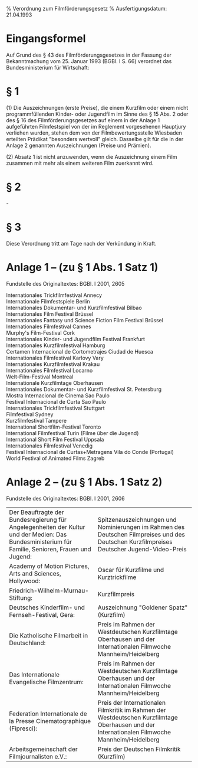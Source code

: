 % Verordnung zum Filmförderungsgesetz
% Ausfertigungsdatum: 21.04.1993
 
# Eingangsformel

Auf Grund des § 43 des Filmförderungsgesetzes in der Fassung der Bekanntmachung vom 25. Januar 1993 (BGBl. I S. 66) verordnet das Bundesministerium für Wirtschaft:

# § 1

(1) Die Auszeichnungen (erste Preise), die einem Kurzfilm oder einem nicht programmfüllenden Kinder- oder Jugendfilm im Sinne des § 15 Abs. 2 oder des § 16 des Filmförderungsgesetzes auf einem in der Anlage 1 aufgeführten Filmfestspiel von der im Reglement vorgesehenen Hauptjury verliehen wurden, stehen dem von der Filmbewertungsstelle Wiesbaden erteilten Prädikat "besonders wertvoll" gleich. Dasselbe gilt für die in der Anlage 2 genannten Auszeichnungen (Preise und Prämien).

(2) Absatz 1 ist nicht anzuwenden, wenn die Auszeichnung einem Film zusammen mit mehr als einem weiteren Film zuerkannt wird.

# § 2

\-

# § 3

Diese Verordnung tritt am Tage nach der Verkündung in Kraft.

# Anlage 1 – (zu § 1 Abs. 1 Satz 1)

Fundstelle des Originaltextes: BGBl. I 2001, 2605

Internationales Trickfilmfestival Annecy  
Internationale Filmfestspiele Berlin  
Internationales Dokumentar- und Kurzfilmfestival Bilbao  
Internationales Film Festival Brüssel  
Internationales Fantasy und Science Fiction Film Festival Brüssel  
Internationales Filmfestival Cannes  
Murphy's Film-Festival Cork  
Internationales Kinder- und Jugendfilm Festival Frankfurt  
Internationales Kurzfilmfestival Hamburg  
Certamen Internacional de Cortometrajes Ciudad de Huesca  
Internationales Filmfestival Karlovy Vary  
Internationales Kurzfilmfestival Krakau  
Internationales Filmfestival Locarno  
Welt-Film-Festival Montreal  
Internationale Kurzfilmtage Oberhausen  
Internationales Dokumentar- und Kurzfilmfestival St. Petersburg  
Mostra Internacional de Cinema Sao Paulo  
Festival Internacional de Curta Sao Paulo  
Internationales Trickfilmfestival Stuttgart  
Filmfestival Sydney  
Kurzfilmfestival Tampere  
International Shortfilm-Festival Toronto  
International Filmfestival Turin (Filme über die Jugend)  
International Short Film Festival Uppsala  
Internationales Filmfestival Venedig  
Festival Internacional de Curtas+Metragens Vila do Conde (Portugal)  
World Festival of Animated Films Zagreb

# Anlage 2 – (zu § 1 Abs. 1 Satz 2)

Fundstelle des Originaltextes: BGBl. I 2001, 2606

  

|                                                                                                                                                    |                                                                                                                                                |
|:--------------------------------|:--------------------------------------|
| Der Beauftragte der Bundesregierung für Angelegenheiten der Kultur und der Medien: Das Bundesministerium für Familie, Senioren, Frauen und Jugend: | Spitzenauszeichnungen und Nominierungen im Rahmen des Deutschen Filmpreises und des Deutschen Kurzfilmpreises Deutscher Jugend-Video-Preis     |
| Academy of Motion Pictures, Arts and Sciences, Hollywood:                                                                                          | Oscar für Kurzfilme und Kurztrickfilme                                                                                                         |
| Friedrich-Wilhelm-Murnau-Stiftung:                                                                                                                 | Kurzfilmpreis                                                                                                                                  |
| Deutsches Kinderfilm- und Fernseh-Festival, Gera:                                                                                                  | Auszeichnung "Goldener Spatz" (Kurzfilm)                                                                                                       |
| Die Katholische Filmarbeit in Deutschland:                                                                                                         | Preis im Rahmen der Westdeutschen Kurzfilmtage Oberhausen und der Internationalen Filmwoche Mannheim/Heidelberg                                |
| Das Internationale Evangelische Filmzentrum:                                                                                                       | Preis im Rahmen der Westdeutschen Kurzfilmtage Oberhausen und der Internationalen Filmwoche Mannheim/Heidelberg                                |
| Federation Internationale de la Presse Cinematographique (Fipresci):                                                                               | Preis der Internationalen Filmkritik im Rahmen der Westdeutschen Kurzfilmtage Oberhausen und der Internationalen Filmwoche Mannheim/Heidelberg |
| Arbeitsgemeinschaft der Filmjournalisten e.V.:                                                                                                     | Preis der Deutschen Filmkritik (Kurzfilm)                                                                                                      |
